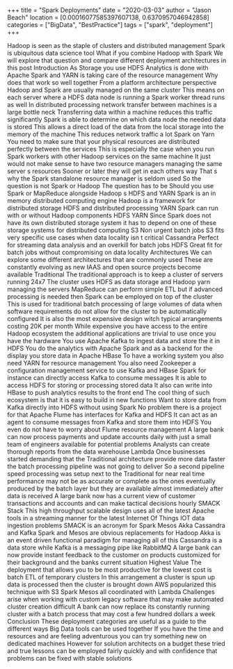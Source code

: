 +++
title = "Spark Deployments"
date = "2020-03-03"
author = "Jason Beach"
location = [0.00016077585397607138, 0.6370957046942858]
categories = ["BigData", "BestPractice"]
tags = ["spark", "deployment"]
+++

Hadoop is seen as the staple of clusters and distributed management Spark is ubiquitous data science tool What if you combine Hadoop with Spark We will explore that question and compare different deployment architectures in this post Introduction As Storage you use HDFS Analytics is done with Apache Spark and YARN is taking care of the resource management Why does that work so well together From a platform architecture perspective Hadoop and Spark are usually managed on the same cluster This means on each server where a HDFS data node is running a Spark worker thread runs as well In distributed processing network transfer between machines is a large bottle neck Transferring data within a machine reduces this traffic significantly Spark is able to determine on which data node the needed data is stored This allows a direct load of the data from the local storage into the memory of the machine This reduces network traffic a lot Spark on Yarn You need to make sure that your physical resources are distributed perfectly between the services This is especially the case when you run Spark workers with other Hadoop services on the same machine It just would not make sense to have two resource managers managing the same server s resources Sooner or later they will get in each others way That s why the Spark standalone resource manager is seldom used So the question is not Spark or Hadoop The question has to be Should you use Spark or MapReduce alongside Hadoop s HDFS and YARN Spark is an in memory distributed computing engine Hadoop is a framework for distributed storage HDFS and distributed processing YARN Spark can run with or without Hadoop components HDFS YARN Since Spark does not have its own distributed storage system it has to depend on one of these storage systems for distributed computing S3 Non urgent batch jobs S3 fits very specific use cases when data locality isn t critical Cassandra Perfect for streaming data analysis and an overkill for batch jobs HDFS Great fit for batch jobs without compromising on data locality Architectures We can explore some different architectures that are commonly used These are constantly evolving as new IAAS and open source projects become available Traditional The traditional approach is to keep a cluster of servers running 24x7 The cluster uses HDFS as data storage and Hadoop yarn managing the servers MapReduce can perform simple ETL but if advanced processing is needed then Spark can be employed on top of the cluster This is used for traditional batch processing of large volumes of data when software requirements do not allow for the cluster to be automatically configured It is also the most expensive design witch typical arrangements costing 20K per month While expensive you have access to the entire Hadoop ecosystem the additional applications are trivial to use once you have the hardware You use Apache Kafka to ingest data and store the it in HDFS You do the analytics with Apache Spark and as a backend for the display you store data in Apache HBase To have a working system you also need YARN for resource management You also need Zookeeper a configuration management service to use Kafka and HBase Spark for instance can directly access Kafka to consume messages It is able to access HDFS for storing or processing stored data It also can write into HBase to push analytics results to the front end The cool thing of such ecosystem is that it is easy to build in new functions Want to store data from Kafka directly into HDFS without using Spark No problem there is a project for that Apache Flume has interfaces for Kafka and HDFS It can act as an agent to consume messages from Kafka and store them into HDFS You even do not have to worry about Flume resource management A large bank can now process payments and update accounts daily with just a small team of engineers available for potential problems Analysts can create thorough reports from the data warehouse Lambda Once businesses started demanding that the Traditional architecture provide more data faster the batch processing pipeline was not going to deliver So a second pipeline speed processing was setup next to the Traditional for near real time performance may not be as accurate or complete as the ones eventually produced by the batch layer but they are available almost immediately after data is received A large bank now has a current view of customer transactions and accounts and can make tactical decisions hourly SMACK Stack This high throughput scalable design uses all of the latest Apache tools in a streaming manner for the latest Internet Of Things IOT data ingestion problems SMACK is an acronym for Spark Mesos Akka Cassandra and Kafka Spark and Mesos are obvious replacements for Hadoop Akka is an event driven functional paradigm for managing all of this Cassandra is a data store while Kafka is a messaging pipe like RabbitMQ A large bank can now provide instant feedback to the customer on products customized for their background and the banks current situation Highest Value The deployment that allows you to be most productive for the lowest cost is batch ETL of temporary clusters In this arrangement a cluster is spun up data is processed then the cluster is brought down AWS popularized this technique with S3 Spark Mesos all coordinated with Lambda Challenges arise when working with custom legacy software that may make automated cluster creation difficult A bank can now replace its constantly running cluster with a batch process that may cost a few hundred dollars a week Conclusion These deployment categories are useful as a guide to the different ways Big Data tools can be used together If you have the time and resources and are feeling adventurous you can try something new on dedicated machines However for solution architects on a budget these tried and true lessons can be employed fairly quickly and with confidence that problems can be fixed with stable solutions